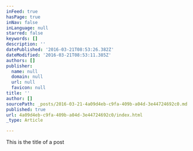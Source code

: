 ```yaml
---
inFeed: true
hasPage: true
inNav: false
inLanguage: null
starred: false
keywords: []
description: ''
datePublished: '2016-03-21T08:53:26.382Z'
dateModified: '2016-03-21T08:53:11.385Z'
authors: []
publisher:
  name: null
  domain: null
  url: null
  favicon: null
title: ''
author: []
sourcePath: _posts/2016-03-21-4a09d4eb-c9fa-409b-a04d-3e44724692c0.md
published: true
url: 4a09d4eb-c9fa-409b-a04d-3e44724692c0/index.html
_type: Article

---
```

This is the title of a post